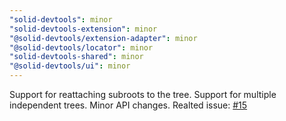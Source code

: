 ```yaml
---
"solid-devtools": minor
"solid-devtools-extension": minor
"@solid-devtools/extension-adapter": minor
"@solid-devtools/locator": minor
"solid-devtools-shared": minor
"@solid-devtools/ui": minor
---
```


Support for reattaching subroots to the tree.
Support for multiple independent trees.
Minor API changes.
Realted issue: [#15](https://github.com/thetarnav/solid-devtools/issues/15)
